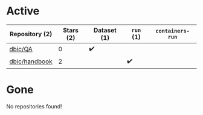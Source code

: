 # Active
| Repository (2) | Stars (2) | Dataset (1) | `run` (1) | `containers-run` |
| --- | --- | --- | --- | --- |
| [dbic/QA](https://github.com/dbic/QA) | 0 | :heavy_check_mark: |  |  |
| [dbic/handbook](https://github.com/dbic/handbook) | 2 |  | :heavy_check_mark: |  |

# Gone
No repositories found!
